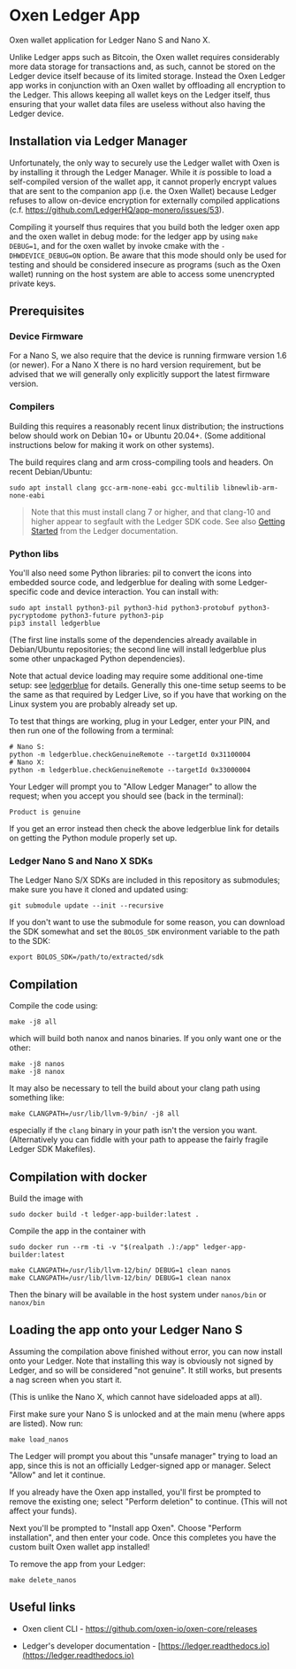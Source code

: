 # Oxen Ledger App

Oxen wallet application for Ledger Nano S and Nano X.

Unlike Ledger apps such as Bitcoin, the Oxen wallet requires considerably more data storage for
transactions and, as such, cannot be stored on the Ledger device itself because of its limited
storage.  Instead the Oxen Ledger app works in conjunction with an Oxen wallet by offloading all
encryption to the Ledger.  This allows keeping all wallet keys on the Ledger itself, thus ensuring
that your wallet data files are useless without also having the Ledger device.

## Installation via Ledger Manager

Unfortunately, the only way to securely use the Ledger wallet with Oxen is by installing it through
the Ledger Manager.  While it *is* possible to load a self-compiled version of the wallet app, it
cannot properly encrypt values that are sent to the companion app (i.e. the Oxen Wallet) because
Ledger refuses to allow on-device encryption for externally compiled applications (c.f.
https://github.com/LedgerHQ/app-monero/issues/53).

Compiling it yourself thus requires that you build both the ledger oxen app and the oxen wallet in
debug mode: for the ledger app by using `make DEBUG=1`, and for the oxen wallet by invoke cmake with
the `-DHWDEVICE_DEBUG=ON` option.  Be aware that this mode should only be used for testing and
should be considered insecure as programs (such as the Oxen wallet) running on the host system are
able to access some unencrypted private keys.

## Prerequisites

### Device Firmware

For a Nano S, we also require that the device is running firmware version 1.6 (or newer).  For a
Nano X there is no hard version requirement, but be advised that we will generally only explicitly
support the latest firmware version.

### Compilers

Building this requires a reasonably recent linux distribution; the instructions below should work on
Debian 10+ or Ubuntu 20.04+.  (Some additional instructions below for making it work on other
systems).

The build requires clang and arm cross-compiling tools and headers.  On recent Debian/Ubuntu:

    sudo apt install clang gcc-arm-none-eabi gcc-multilib libnewlib-arm-none-eabi 

> Note that this must install clang 7 or higher, and that clang-10 and higher appear to segfault
> with the Ledger SDK code.  See also [Getting
> Started](https://ledger.readthedocs.io/en/latest/userspace/getting_started.html) from the Ledger
> documentation.

### Python libs

You'll also need some Python libraries: pil to convert the icons into embedded source code, and
ledgerblue for dealing with some Ledger-specific code and device interaction.  You can install with:

    sudo apt install python3-pil python3-hid python3-protobuf python3-pycryptodome python3-future python3-pip 
    pip3 install ledgerblue

(The first line installs some of the dependencies already available in Debian/Ubuntu repositories;
the second line will install ledgerblue plus some other unpackaged Python dependencies).

Note that actual device loading may require some additional one-time setup: see
[ledgerblue](https://pypi.org/project/ledgerblue/) for details.  Generally this one-time setup seems
to be the same as that required by Ledger Live, so if you have that working on the Linux system you
are probably already set up.

To test that things are working, plug in your Ledger, enter your PIN, and then run one of the
following from a terminal:

    # Nano S:
    python -m ledgerblue.checkGenuineRemote --targetId 0x31100004
    # Nano X:
    python -m ledgerblue.checkGenuineRemote --targetId 0x33000004

Your Ledger will prompt you to "Allow Ledger Manager" to allow the request; when you accept you
should see (back in the terminal):

    Product is genuine

If you get an error instead then check the above ledgerblue link for details on getting the Python
module properly set up.

### Ledger Nano S and Nano X SDKs

The Ledger Nano S/X SDKs are included in this repository as submodules; make sure you have it cloned
and updated using:

    git submodule update --init --recursive

If you don't want to use the submodule for some reason, you can download the SDK somewhat and set
the `BOLOS_SDK` environment variable to the path to the SDK:

    export BOLOS_SDK=/path/to/extracted/sdk

## Compilation

Compile the code using:

    make -j8 all

which will build both nanox and nanos binaries.  If you only want one or the other:

    make -j8 nanos
    make -j8 nanox

It may also be necessary to tell the build about your clang path using something like:

    make CLANGPATH=/usr/lib/llvm-9/bin/ -j8 all

especially if the `clang` binary in your path isn't the version you want.  (Alternatively you can
fiddle with your path to appease the fairly fragile Ledger SDK Makefiles).

## Compilation with docker

Build the image with
```
sudo docker build -t ledger-app-builder:latest .
```

Compile the app in the container with
```
sudo docker run --rm -ti -v "$(realpath .):/app" ledger-app-builder:latest

make CLANGPATH=/usr/lib/llvm-12/bin/ DEBUG=1 clean nanos
make CLANGPATH=/usr/lib/llvm-12/bin/ DEBUG=1 clean nanox
```

Then the binary will be available in the host system under `nanos/bin` or `nanox/bin`

## Loading the app onto your Ledger Nano S

Assuming the compilation above finished without error, you can now install onto your Ledger.  Note
that installing this way is obviously not signed by Ledger, and so will be considered "not
genuine".  It still works, but presents a nag screen when you start it.

(This is unlike the Nano X, which cannot have sideloaded apps at all).

First make sure your Nano S is unlocked and at the main menu (where apps are listed).  Now run:

    make load_nanos

The Ledger will prompt you about this "unsafe manager" trying to load an app, since this is not an
officially Ledger-signed app or manager.  Select "Allow" and let it continue.

If you already have the Oxen app installed, you'll first be prompted to remove the existing one;
select "Perform deletion" to continue.  (This will not affect your funds).

Next you'll be prompted to "Install app Oxen".  Choose "Perform installation", and then enter your
code.  Once this completes you have the custom built Oxen wallet app installed!

To remove the app from your Ledger:

    make delete_nanos

## Useful links

* Oxen client CLI - https://github.com/oxen-io/oxen-core/releases

* Ledger's developer documentation - [https://ledger.readthedocs.io](https://ledger.readthedocs.io)
